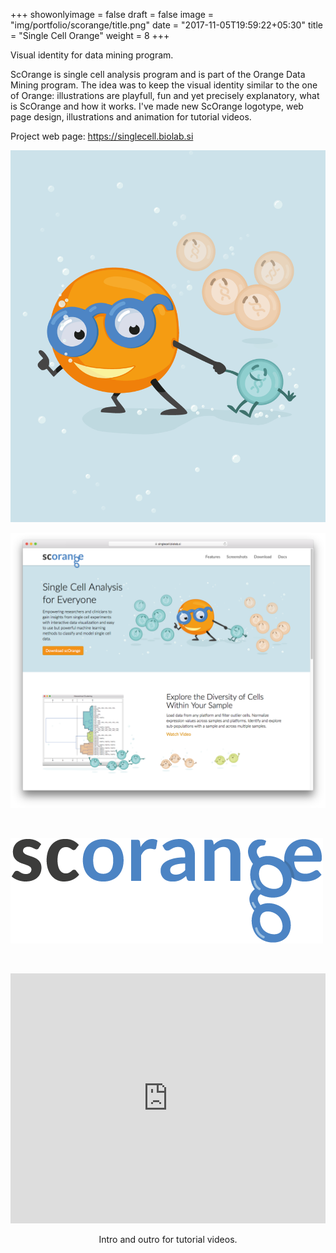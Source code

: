 +++
showonlyimage = false
draft = false
image = "img/portfolio/scorange/title.png"
date = "2017-11-05T19:59:22+05:30"
title = "Single Cell Orange"
weight = 8
+++

Visual identity for data mining program.

<!--more-->

ScOrange is single cell analysis program and is part of the Orange Data Mining program. The idea was to keep the visual identity similar to the one of Orange: illustrations are playfull, fun and yet precisely explanatory, what is ScOrange and how it works. I've made new ScOrange logotype, web page design, illustrations and animation for tutorial videos.

Project web page: https://singlecell.biolab.si

![scOrange visual identity](/img/portfolio/scorange/title.png)
<p style="text-align: center;"></p>


![scOrange web page design](/img/portfolio/scorange/scorange-web01.png)
<p style="text-align: center;"></p>

&nbsp;

![scOrange web page design](/img/portfolio/scorange/scorange-logo1.png)


&nbsp;

<iframe frameborder="0" width="100%" height="400px"
  src="https://www.youtube.com/embed/3nMcI4Hxm7c">
 </iframe>
  <p style="text-align: center;">Intro and outro for tutorial videos.</p>
